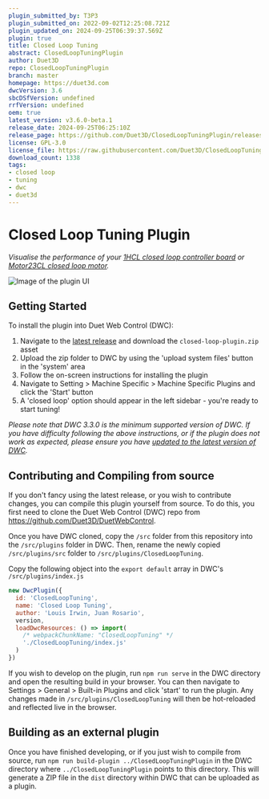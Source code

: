 ```yaml
---
plugin_submitted_by: T3P3
plugin_submitted_on: 2022-09-02T12:25:08.721Z
plugin_updated_on: 2024-09-25T06:39:37.569Z
plugin: true
title: Closed Loop Tuning
abstract: ClosedLoopTuningPlugin
author: Duet3D
repo: ClosedLoopTuningPlugin
branch: master
homepage: https://duet3d.com
dwcVersion: 3.6
sbcDSfVersion: undefined
rrfVersion: undefined
oem: true
latest_version: v3.6.0-beta.1
release_date: 2024-09-25T06:25:10Z
release_page: https://github.com/Duet3D/ClosedLoopTuningPlugin/releases/tag/v3.6.0-beta.1
license: GPL-3.0
license_file: https://raw.githubusercontent.com/Duet3D/ClosedLoopTuningPlugin/master/LICENSE
download_count: 1338
tags:
- closed loop
- tuning
- dwc
- duet3d
---
```


# Closed Loop Tuning Plugin

*Visualise the performance of your [1HCL closed loop controller board](https://docs.duet3d.com/Duet3D_hardware/Duet_3_family/Duet_3_Expansion_1HCL) or [Motor23CL closed loop motor](https://docs.duet3d.com/en/Duet3D_hardware/Duet_3_family/Duet_3_Motor_23CL).*


![Image of the plugin UI](https://repository-images.githubusercontent.com/392753893/06488b0a-3573-45ae-a2c7-0017f91d7f48)

## Getting Started

To install the plugin into Duet Web Control (DWC):

1. Navigate to the [latest release](https://github.com/Duet3D/ClosedLoopTuningPlugin/releases) and download the `closed-loop-plugin.zip` asset
2. Upload the zip folder to DWC by using the 'upload system files' button in the 'system' area
3. Follow the on-screen instructions for installing the plugin
4. Navigate to Setting > Machine Specific > Machine Specific Plugins and click the 'Start' button
5. A 'closed loop' option should appear in the left sidebar - you're ready to start tuning!

*Please note that DWC 3.3.0 is the minimum supported version of DWC. If you have difficulty following the above instructions, or if the plugin does not work as expected, please ensure you have [updated to the latest version of DWC](https://docs.duet3d.com/User_manual/RepRapFirmware/Updating_firmware).*

## Contributing and Compiling from source

If you don't fancy using the latest release, or you wish to contribute changes, you can compile this plugin yourself from source. To do this, you first need to clone the Duet Web Control (DWC) repo from https://github.com/Duet3D/DuetWebControl.

Once you have DWC cloned, copy the `/src` folder from this repository into the `/src/plugins` folder in DWC. Then, rename the newly copied `/src/plugins/src` folder to `/src/plugins/ClosedLoopTuning`.

Copy the following object into the `export default` array in DWC's `/src/plugins/index.js`

```js
new DwcPlugin({
  id: 'ClosedLoopTuning',
  name: 'Closed Loop Tuning',
  author: 'Louis Irwin, Juan Rosario',
  version,
  loadDwcResources: () => import(
    /* webpackChunkName: "ClosedLoopTuning" */
    './ClosedLoopTuning/index.js'
  )
})
```

If you wish to develop on the plugin, run `npm run serve` in the DWC directory and open the resulting build in your browser. You can then navigate to Settings > General > Built-in Plugins and click 'start' to run the plugin. Any changes made in `/src/plugins/ClosedLoopTuning` will then be hot-reloaded and reflected live in the browser.

## Building as an external plugin

Once you have finished developing, or if you just wish to compile from source, run `npm run build-plugin ../ClosedLoopTuningPlugin` in the DWC directory where `../ClosedLoopTuningPlugin` points to this directory.
This will generate a ZIP file in the `dist` directory within DWC that can be uploaded as a plugin.
